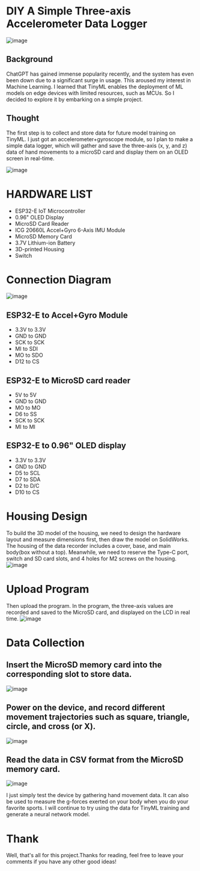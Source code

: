 # DIY A Simple Three-axis Accelerometer Data Logger

![image](https://user-images.githubusercontent.com/65546290/220809343-1498fc52-f18f-40df-8472-533a36870821.png)


## Background 
ChatGPT has gained immense popularity recently, and the system has even been down due to a significant surge in usage. This aroused my interest in Machine Learning. I learned that TinyML enables the deployment of ML models on edge devices with limited resources, such as MCUs. So I decided to explore it by embarking on a simple project. 

## Thought
The first step is to collect and store data for future model training on TinyML. I just got an accelerometer+gyroscope module, so I plan to make a simple data logger, which will gather and save the three-axis (x, y, and z) data of hand movements to a microSD card and display them on an OLED screen in real-time. 

![image](https://user-images.githubusercontent.com/65546290/220807373-94c13fd6-9ec8-4f16-bd37-a0c77e8c080e.png)

# HARDWARE LIST

* ESP32-E IoT Microcontroller
* 0.96" OLED Display
* MicroSD Card Reader
* ICG 20660L Accel+Gyro 6-Axis IMU Module
* MicroSD Memory Card
* 3.7V Lithium-ion Battery
* 3D-printed Housing
* Switch


# Connection Diagram
![image](https://user-images.githubusercontent.com/65546290/220807596-de7b7058-db31-4d08-95fa-f3cee98dfd9e.png)
 

## ESP32-E to Accel+Gyro Module  
* 3.3V to 3.3V
* GND to GND
* SCK to SCK
* MI to SDI
* MO to SDO
* D12 to CS        

 

## ESP32-E to MicroSD card reader
* 5V to 5V
* GND to GND
* MO to MO
* D6 to SS
* SCK to SCK
* MI to MI

## ESP32-E to 0.96" OLED display
* 3.3V to 3.3V
* GND to GND
* D5 to SCL
* D7 to SDA
* D2 to D/C
* D10 to CS

# Housing Design 
To build the 3D model of the housing, we need to design the hardware layout and measure dimensions first, then draw the model on SolidWorks.
The housing of the data recorder includes a cover,  base, and main body(box without a top).
Meanwhile, we need to reserve the Type-C port, switch and SD card slots, and 4 holes for M2 screws on the housing.
![image](https://user-images.githubusercontent.com/65546290/220808779-58767824-cc2c-42b4-aa16-ad846abd8ae6.png)




# Upload Program
Then upload the program. 
In the program, the three-axis values are recorded and saved to the MicroSD card, and displayed on the LCD in real time.
![image](https://user-images.githubusercontent.com/65546290/220807704-dccf08f5-ef35-402c-8feb-79377e107d95.png)


# Data Collection
## Insert the MicroSD memory card into the corresponding slot to store data.
![image](https://user-images.githubusercontent.com/65546290/220807774-56be532b-b90c-4af0-a088-a6db7d436702.png)

## Power on the device, and record different movement trajectories such as square, triangle, circle, and cross (or X).
![image](https://user-images.githubusercontent.com/65546290/220807816-0ad409a8-9e5f-49bf-a976-6a74cded91ff.png)


## Read the data in CSV format from the MicroSD memory card.
![image](https://user-images.githubusercontent.com/65546290/220807829-3a0f0696-9de7-4669-a5ff-d61c1d6e7d08.png)



I just simply test the device by gathering hand movement data. It can also be used to measure the g-forces exerted on your body when you do your favorite sports.
I will continue to try using the data for TinyML training and generate a neural network model.



# Thank
Well, that's all for this project.Thanks for reading, feel free to leave your comments if you have any other good ideas!
